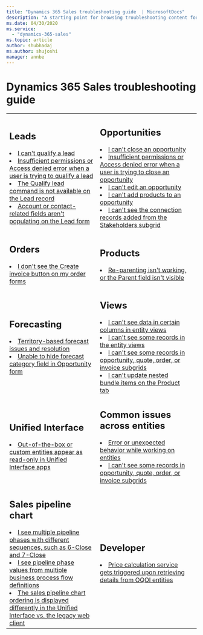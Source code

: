 ```yaml
---
title: "Dynamics 365 Sales troubleshooting guide  | MicrosoftDocs"
description: "A starting point for browsing troubleshooting content for Dynamics 365 Sales."
ms.date: 04/30/2020
ms.service:
  - "dynamics-365-sales"
ms.topic: article
author: shubhadaj
ms.author: shujoshi
manager: annbe
---
```



# Dynamics 365 Sales troubleshooting guide

<table>

<tr><td>

<h2>Leads </h2>

<li><a href="ts-leads.md#cant_qualify_lead" data-raw-source="[I can't qualify a lead](ts-leads.md#cant_qualify_lead)">I can't qualify a lead</a></li>
<li><a href="ts-leads.md#insufficientpermissions" data-raw-source="[Insufficient permissions or Access denied error when a user is trying to qualify a lead)](ts-leads.md#insufficientpermissions)">Insufficient permissions or Access denied error when a user is trying to qualify a lead</a></li>
<li><a href="ts-leads.md#qualify-lead-not-available" data-raw-source="[The Qualify lead command is not available on the Lead record)](ts-leads.md#qualify-lead-not-available)">The Qualify lead command is not available on the Lead record</a></li>
<li><a href="ts-leads.md#account-contact-fields-not-populating" data-raw-source="[Account or contact-related fields aren't populating on the Lead form)](ts-leads.md#account-contact-fields-not-populating)">Account or contact-related fields aren't populating on the Lead form</a></li>

</td><td>

<h2>Opportunities</h2>


<li><a href="ts-opportunities.md#close_opportunity" data-raw-source="[I can't close an opportunity](ts-opportunities.md#close_opportunity)">I can't close an opportunity</a></li>
<li><a href="ts-opportunities.md#access_denied" data-raw-source="[Insufficient permissions or Access denied error when a user is trying to close an opportunity](ts-opportunities.md#access_denied)">Insufficient permissions or Access denied error when a user is trying to close an opportunity</a></li>
<li><a href="ts-opportunities.md#edit_opportunity" data-raw-source="[I can't edit an opportunity)](ts-opportunities.md#edit_opportunity">I can't edit an opportunity</a></li>
<li><a href="ts-opportunities.md#add_products" data-raw-source="[I can't add products to an opportunity](ts-opportunities.md#add_products)">I can't add products to an opportunity</a></li>
<li><a href="ts-opportunities.md#cant-see-connection-records-from-stakeholders-subgrid" data-raw-source="[I can't see the connection records added from the Stakeholders subgrid](ts-opportunities.md#cant-see-connection-records-from-stakeholders-subgrid)">I can't see the connection records added from the Stakeholders subgrid</a></li>


</td></tr>

<tr><td>

<h2>Orders </h2>

<li><a href="ts-orders.md#no_create_invoice_button" data-raw-source="[I don't see the Create invoice button on my order forms?](ts-orders.md#no_create_invoice_button)">I don't see the Create invoice button on my order forms</a></li>
</td><td>

<h2>Products </h2>

<li><a href="ts-products.md#reparenting_not_working" data-raw-source="[Re-parenting isn't working, or the Parent field isn't visible](ts-products.md#reparenting_not_working)">Re-parenting isn't working, or the Parent field isn't visible</a></li>

</td></tr>

<tr><td>

<h2>Forecasting</h2>

<li><a href="ts-forecasts.md#territory_based_forecast_issues" data-raw-source="[Territory-based forecast issues and resolution](ts-forecasts.md#territory_based_forecast_issues)">Territory-based forecast issues and resolution</a></li>
<li><a href="ts-forecasts.md#hide_forecast_category_field" data-raw-source="[Unable to hide forecast category field in Opportunity forms](ts-forecasts.md#hide_forecast_category_field)">Unable to hide forecast category field in Opportunity form</a></li>

</td><td>

<h2>Views </h2>

<li><a href="ts-views.md#no_data_in_views" data-raw-source="[I can't see data in certain columns in entity views](ts-views.md#no_data_in_views)">I can't see data in certain columns in entity views</a></li>
<li><a href="ts-views.md#records_missing_in_views" data-raw-source="[I can't see some records in the entity views](ts-views.md#records_missing_in_views)">I can't see some records in the entity views</a></li>
<li><a href="ts-views.md#missing-records" data-raw-source="[I can't see some records in opportunity, quote, order, or invoice subgrids](ts-views.md#missing-records)">I can't see some records in opportunity, quote, order, or invoice subgrids</a></li>
<li><a href="ts-views.md#cannot_update_nested_bundle_items" data-raw-source="[I can't update nested bundle items on the Product tab ](ts-views.md#cannot_update_nested_bundle_items)">I can't update nested bundle items on the Product tab</a></li>

</td></tr>

<tr><td>

<h2>Unified Interface</h2>


<li><a href="ts-unified-interface.md#read_only" data-raw-source="[Out-of-the-box or custom entities appear as read-only in Unified Interface apps](ts-unified-interface.md#read_only)">Out-of-the-box or custom entities appear as read-only in Unified Interface apps</a></li>

</td><td>


<h2>Common issues across entities </h2>

<li><a href="ts-oqoi.md#error_on_entities" data-raw-source="[Error or unexpected behavior while working on entities](ts-oqoi.md#error_on_entities)">Error or unexpected behavior while working on entities</a></li>
<li><a href="ts-views.md#missing-records" data-raw-source="[I can't see some records in opportunity, quote, order, or invoice subgrids](ts-views.md#missing-records)">I can't see some records in opportunity, quote, order, or invoice subgrids</a></li>

</td><td>

</td></tr>

<tr><td>

<h2>Sales pipeline chart</h2>


<li><a href="ts-sales-pipeline.md#different_sequence" data-raw-source="[I see multiple pipeline phases with different sequences, such as 6-Close and 7-Close](ts-sales-pipeline.md#different_sequence)">I see multiple pipeline phases with different sequences, such as 6-Close and 7-Close</a></li>
<li><a href="ts-sales-pipeline.md#values_from_multiple_bpfs" data-raw-source="[I see pipeline phase values from multiple business process flow definitions](ts-sales-pipeline.md#values_from_multiple_bpfs)">I see pipeline phase values from multiple business process flow definitions</a></li>
<li><a href="ts-sales-pipeline.md#different_ordering" data-raw-source="[The sales pipeline chart ordering is displayed differently in the Unified Interface vs. the legacy web client](ts-sales-pipeline.md#different_ordering)">The sales pipeline chart ordering is displayed differently in the Unified Interface vs. the legacy web client</a></li>

</td><td>

<h2>Developer</h2>
<li><a href="developer/custom-plugin-handling-shared-variable.md" data-raw-source="[Custom plug-in handling using shared variable](developer/custom-plugin-handling-shared-variable.md)">Price calculation service gets triggered upon retrieving details from OQOI entities</a></li>

</td>
</tr>
